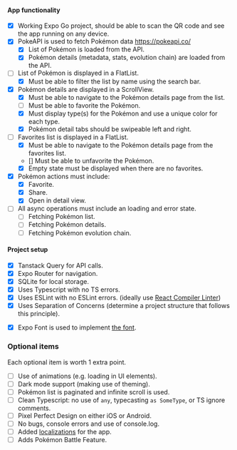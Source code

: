 
#### App functionality
- [x] Working Expo Go project, should be able to scan the QR code and see the app running on any device.
- [x] PokeAPI is used to fetch Pokémon data https://pokeapi.co/
  - [x] List of Pokémon is loaded from the API.
  - [x] Pokémon details (metadata, stats, evolution chain) are loaded from the API.
- [ ] List of Pokémon is displayed in a FlatList.
  - [x] Must be able to filter the list by name using the search bar.
- [x] Pokémon details are displayed in a ScrollView.
  - [x] Must be able to navigate to the Pokémon details page from the list.
  - [ ] Must be able to favorite the Pokémon.
  - [x] Must display type(s) for the Pokémon and use a unique color for each type.
  - [x] Pokémon detail tabs should be swipeable left and right.
- [ ] Favorites list is displayed in a FlatList.
  - [x] Must be able to navigate to the Pokémon details page from the favorites list.
  - [] Must be able to unfavorite the Pokémon.
  - [x] Empty state must be displayed when there are no favorites.
- [x] Pokémon actions must include:
    - [x] Favorite.
    - [x] Share.
    - [x] Open in detail view.
- [ ] All async operations must include an loading and error state.
    - [ ] Fetching Pokémon list.
    - [ ] Fetching Pokémon details.
    - [ ] Fetching Pokémon evolution chain.

#### Project setup
- [x] Tanstack Query for API calls.
- [x] Expo Router for navigation.
- [x] SQLite for local storage.
- [x] Uses Typescript with no TS errors.
- [x] Uses ESLint with no ESLint errors. (ideally use [React Compiler Linter](https://docs.expo.dev/guides/react-compiler/#enabling-the-linter))
- [x] Uses Separation of Concerns (determine a project structure that follows this principle).
<!-- Well more or less, Not sure how well it is actually separated but as much as possible I gues -->
- [x] Expo Font is used to implement [the font](./assets/fonts.zip). 
<!-- I think?? But not sure if the font is actually implemented??? -->

### Optional items
Each optional item is worth 1 extra point.

- [ ] Use of animations (e.g. loading in UI elements).
- [ ] Dark mode support (making use of theming).
- [ ] Pokémon list is paginated and infinite scroll is used.
- [ ] Clean Typescript: no use of `any`, typecasting `as SomeType`, or TS ignore comments.
- [ ] Pixel Perfect Design on either iOS or Android.
- [ ] No bugs, console errors and use of console.log.
- [ ] Added [localizations](https://docs.expo.dev/guides/localization/) for the app.
- [ ] Adds Pokémon Battle Feature.